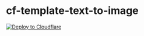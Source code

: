# cf-template-text-to-image

[![Deploy to Cloudflare](https://deploy.workers.cloudflare.com/button "Deploy to Cloudflare")](https://deploy.workers.cloudflare.com/?url=https://github.com/Marcisbee/cf-template-text-to-image)
